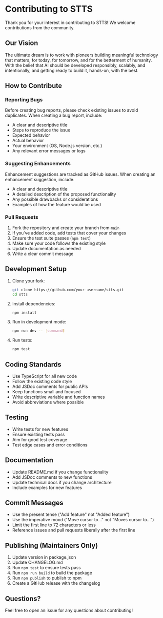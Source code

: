 # Contributing to STTS

Thank you for your interest in contributing to STTS! We welcome contributions from the community.

## Our Vision

The ultimate dream is to work with pioneers building meaningful technology that matters, for today, for tomorrow, and for the betterment of humanity. With the belief that AI should be developed responsibly, scalably, and intentionally, and getting ready to build it, hands-on, with the best.

## How to Contribute

### Reporting Bugs

Before creating bug reports, please check existing issues to avoid duplicates. When creating a bug report, include:

- A clear and descriptive title
- Steps to reproduce the issue
- Expected behavior
- Actual behavior
- Your environment (OS, Node.js version, etc.)
- Any relevant error messages or logs

### Suggesting Enhancements

Enhancement suggestions are tracked as GitHub issues. When creating an enhancement suggestion, include:

- A clear and descriptive title
- A detailed description of the proposed functionality
- Any possible drawbacks or considerations
- Examples of how the feature would be used

### Pull Requests

1. Fork the repository and create your branch from `main`
2. If you've added code, add tests that cover your changes
3. Ensure the test suite passes (`npm test`)
4. Make sure your code follows the existing style
5. Update documentation as needed
6. Write a clear commit message

## Development Setup

1. Clone your fork:
   ```bash
   git clone https://github.com/your-username/stts.git
   cd stts
   ```

2. Install dependencies:
   ```bash
   npm install
   ```

3. Run in development mode:
   ```bash
   npm run dev -- [command]
   ```

4. Run tests:
   ```bash
   npm test
   ```

## Coding Standards

- Use TypeScript for all new code
- Follow the existing code style
- Add JSDoc comments for public APIs
- Keep functions small and focused
- Write descriptive variable and function names
- Avoid abbreviations where possible

## Testing

- Write tests for new features
- Ensure existing tests pass
- Aim for good test coverage
- Test edge cases and error conditions

## Documentation

- Update README.md if you change functionality
- Add JSDoc comments to new functions
- Update technical docs if you change architecture
- Include examples for new features

## Commit Messages

- Use the present tense ("Add feature" not "Added feature")
- Use the imperative mood ("Move cursor to..." not "Moves cursor to...")
- Limit the first line to 72 characters or less
- Reference issues and pull requests liberally after the first line

## Publishing (Maintainers Only)

1. Update version in package.json
2. Update CHANGELOG.md
3. Run `npm test` to ensure tests pass
4. Run `npm run build` to build the package
5. Run `npm publish` to publish to npm
6. Create a GitHub release with the changelog

## Questions?

Feel free to open an issue for any questions about contributing!